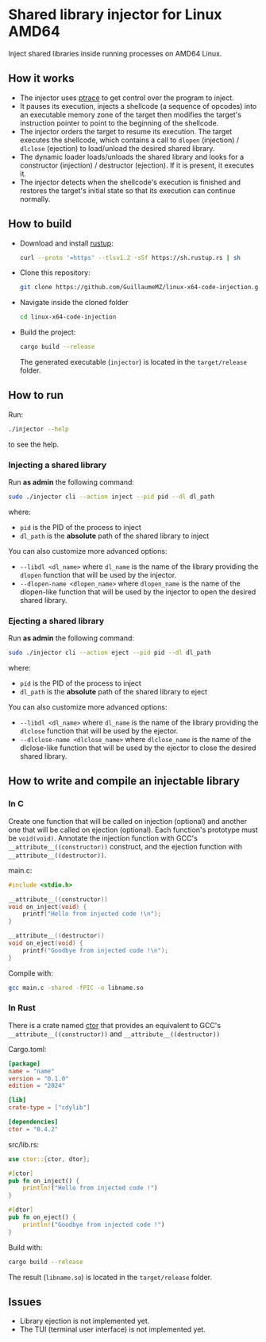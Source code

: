 # Shared library injector for Linux AMD64

Inject shared libraries inside running processes on AMD64 Linux.

## How it works

- The injector uses [ptrace](https://man7.org/linux/man-pages/man2/ptrace.2.html) to get control over the program to inject.
- It pauses its execution, injects a shellcode (a sequence of opcodes) into an executable memory zone of the target then modifies the target's instruction pointer to point to the beginning of the shellcode.
- The injector orders the target to resume its execution. The target executes the shellcode, which contains a call to `dlopen` (injection) / `dlclose` (ejection) to load/unload the desired shared library.
- The dynamic loader loads/unloads the shared library and looks for a constructor (injection) / destructor (ejection). If it is present, it executes it.
- The injector detects when the shellcode's execution is finished and restores the target's initial state so that its execution can continue normally.

## How to build

- Download and install [rustup](https://rustup.rs/):
  
    ```sh
    curl --proto '=https' --tlsv1.2 -sSf https://sh.rustup.rs | sh
    ```

- Clone this repository:

    ```sh
    git clone https://github.com/GuillaumeMZ/linux-x64-code-injection.git
    ```

- Navigate inside the cloned folder

    ```sh
    cd linux-x64-code-injection
    ```

- Build the project:

    ```sh
    cargo build --release
    ```

    The generated executable (`injector`) is located in the `target/release` folder.

## How to run

Run:

```sh
./injector --help
```

to see the help.

### Injecting a shared library

Run **as admin** the following command:

```sh
sudo ./injector cli --action inject --pid pid --dl dl_path
```

where:

- `pid` is the PID of the process to inject
- `dl_path` is the **absolute** path of the shared library to inject

You can also customize more advanced options:

- `--libdl <dl_name>` where `dl_name` is the name of the library providing the `dlopen` function that will be used by the injector.
- `--dlopen-name <dlopen_name>` where `dlopen_name` is the name of the dlopen-like function that will be used by the injector to open the desired shared library.

### Ejecting a shared library

Run **as admin** the following command:

```sh
sudo ./injector cli --action eject --pid pid --dl dl_path
```

where:

- `pid` is the PID of the process to inject
- `dl_path` is the **absolute** path of the shared library to eject

You can also customize more advanced options:

- `--libdl <dl_name>` where `dl_name` is the name of the library providing the `dlclose` function that will be used by the ejector.
- `--dlclose-name <dlclose_name>` where `dlclose_name` is the name of the dlclose-like function that will be used by the ejector to close the desired shared library.

## How to write and compile an injectable library

### In C

Create one function that will be called on injection (optional) and another one that will be called on ejection (optional). Each function's prototype must be `void(void)`. Annotate the injection function with GCC's `__attribute__((constructor))` construct, and the ejection function with `__attribute__((destructor))`.

main.c:

```c
#include <stdio.h>

__attribute__((constructor))
void on_inject(void) {
    printf("Hello from injected code !\n");
}

__attribute__((destructor))
void on_eject(void) {
    printf("Goodbye from injected code !\n");
}
```

Compile with:

```sh
gcc main.c -shared -fPIC -o libname.so
```

### In Rust

There is a crate named [ctor](https://crates.io/crates/ctor) that provides an equivalent to GCC's `__attribute__((constructor))` and `__attribute__((destructor))`

Cargo.toml:

```toml
[package]
name = "name"
version = "0.1.0"
edition = "2024"

[lib]
crate-type = ["cdylib"]

[dependencies]
ctor = "0.4.2"
```

src/lib.rs:

```rs
use ctor::{ctor, dtor};

#[ctor]
pub fn on_inject() {
    println!("Hello from injected code !")
}

#[dtor]
pub fn on_eject() {
    println!("Goodbye from injected code !")
}
```

Build with:

```sh
cargo build --release
```

The result (`libname.so`) is located in the `target/release` folder.

## Issues

- Library ejection is not implemented yet.
- The TUI (terminal user interface) is not implemented yet.
